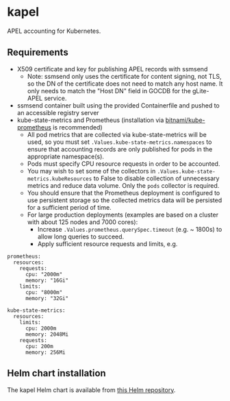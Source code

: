 # kapel
APEL accounting for Kubernetes.

## Requirements
- X509 certificate and key for publishing APEL records with ssmsend
  - Note: ssmsend only uses the certificate for content signing, not TLS, so the DN of the certificate does not need to match any host name. It only needs to match the "Host DN" field in GOCDB for the gLite-APEL service.
- ssmsend container built using the provided Containerfile and pushed to an accessible registry server
- kube-state-metrics and Prometheus (installation via [bitnami/kube-prometheus](https://bitnami.com/stack/prometheus-operator/helm) is recommended)
  - All pod metrics that are collected via kube-state-metrics will be used, so you must set `.Values.kube-state-metrics.namespaces`
    to ensure that accounting records are only published for pods in the appropriate namespace(s).
  - Pods must specify CPU resource requests in order to be accounted.
  - You may wish to set some of the collectors in `.Values.kube-state-metrics.kubeResources` to False to disable collection of
    unnecessary metrics and reduce data volume. Only the `pods` collector is required.
  - You should ensure that the Prometheus deployment is configured to use persistent storage so the collected metrics data will be
    persisted for a sufficient period of time.
  - For large production deployments (examples are based on a cluster with about 125 nodes and 7000 cores):
    - Increase `.Values.prometheus.querySpec.timeout` (e.g. ~ 1800s) to allow long queries to succeed.
    - Apply sufficient resource requests and limits, e.g.
```
prometheus:
  resources:
    requests:
      cpu: "2000m"
      memory: "16Gi"
    limits:
      cpu: "8000m"
      memory: "32Gi"

kube-state-metrics:
  resources:
    limits: 
      cpu: 2000m
      memory: 2048Mi
    requests: 
      cpu: 200m
      memory: 256Mi
```

## Helm chart installation
The kapel Helm chart is available from [this Helm repository](https://rptaylor.github.io/kapel/).

